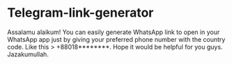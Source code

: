 # Telegram-link-generator
Assalamu alaikum!
You can easily generate WhatsApp link to open in your WhatsApp app just by giving your preferred phone number with the country code. Like this > +88018********.
Hope it would be helpful for you guys.
Jazakumullah.
